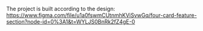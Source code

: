 The project is built according to the design:
https://www.figma.com/file/u1a0fswmCUtnmhKViSvwGq/four-card-feature-section?node-id=0%3A1&t=WYLJS0BnRk2fZ4gE-0
